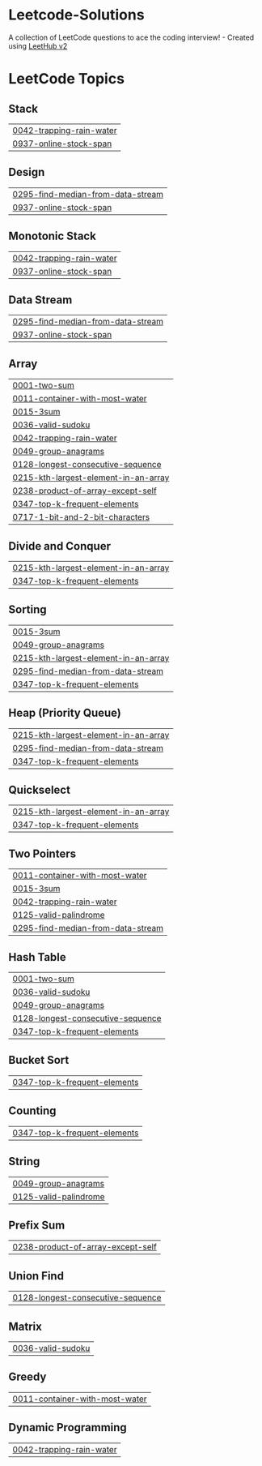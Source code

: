 # Leetcode-Solutions
A collection of LeetCode questions to ace the coding interview! - Created using [LeetHub v2](https://github.com/arunbhardwaj/LeetHub-2.0)

<!---LeetCode Topics Start-->
# LeetCode Topics
## Stack
|  |
| ------- |
| [0042-trapping-rain-water](https://github.com/Bala-page/Leetcode-Solutions/tree/master/0042-trapping-rain-water) |
| [0937-online-stock-span](https://github.com/Bala-page/Leetcode-Solutions/tree/master/0937-online-stock-span) |
## Design
|  |
| ------- |
| [0295-find-median-from-data-stream](https://github.com/Bala-page/Leetcode-Solutions/tree/master/0295-find-median-from-data-stream) |
| [0937-online-stock-span](https://github.com/Bala-page/Leetcode-Solutions/tree/master/0937-online-stock-span) |
## Monotonic Stack
|  |
| ------- |
| [0042-trapping-rain-water](https://github.com/Bala-page/Leetcode-Solutions/tree/master/0042-trapping-rain-water) |
| [0937-online-stock-span](https://github.com/Bala-page/Leetcode-Solutions/tree/master/0937-online-stock-span) |
## Data Stream
|  |
| ------- |
| [0295-find-median-from-data-stream](https://github.com/Bala-page/Leetcode-Solutions/tree/master/0295-find-median-from-data-stream) |
| [0937-online-stock-span](https://github.com/Bala-page/Leetcode-Solutions/tree/master/0937-online-stock-span) |
## Array
|  |
| ------- |
| [0001-two-sum](https://github.com/Bala-page/Leetcode-Solutions/tree/master/0001-two-sum) |
| [0011-container-with-most-water](https://github.com/Bala-page/Leetcode-Solutions/tree/master/0011-container-with-most-water) |
| [0015-3sum](https://github.com/Bala-page/Leetcode-Solutions/tree/master/0015-3sum) |
| [0036-valid-sudoku](https://github.com/Bala-page/Leetcode-Solutions/tree/master/0036-valid-sudoku) |
| [0042-trapping-rain-water](https://github.com/Bala-page/Leetcode-Solutions/tree/master/0042-trapping-rain-water) |
| [0049-group-anagrams](https://github.com/Bala-page/Leetcode-Solutions/tree/master/0049-group-anagrams) |
| [0128-longest-consecutive-sequence](https://github.com/Bala-page/Leetcode-Solutions/tree/master/0128-longest-consecutive-sequence) |
| [0215-kth-largest-element-in-an-array](https://github.com/Bala-page/Leetcode-Solutions/tree/master/0215-kth-largest-element-in-an-array) |
| [0238-product-of-array-except-self](https://github.com/Bala-page/Leetcode-Solutions/tree/master/0238-product-of-array-except-self) |
| [0347-top-k-frequent-elements](https://github.com/Bala-page/Leetcode-Solutions/tree/master/0347-top-k-frequent-elements) |
| [0717-1-bit-and-2-bit-characters](https://github.com/Bala-page/Leetcode-Solutions/tree/master/0717-1-bit-and-2-bit-characters) |
## Divide and Conquer
|  |
| ------- |
| [0215-kth-largest-element-in-an-array](https://github.com/Bala-page/Leetcode-Solutions/tree/master/0215-kth-largest-element-in-an-array) |
| [0347-top-k-frequent-elements](https://github.com/Bala-page/Leetcode-Solutions/tree/master/0347-top-k-frequent-elements) |
## Sorting
|  |
| ------- |
| [0015-3sum](https://github.com/Bala-page/Leetcode-Solutions/tree/master/0015-3sum) |
| [0049-group-anagrams](https://github.com/Bala-page/Leetcode-Solutions/tree/master/0049-group-anagrams) |
| [0215-kth-largest-element-in-an-array](https://github.com/Bala-page/Leetcode-Solutions/tree/master/0215-kth-largest-element-in-an-array) |
| [0295-find-median-from-data-stream](https://github.com/Bala-page/Leetcode-Solutions/tree/master/0295-find-median-from-data-stream) |
| [0347-top-k-frequent-elements](https://github.com/Bala-page/Leetcode-Solutions/tree/master/0347-top-k-frequent-elements) |
## Heap (Priority Queue)
|  |
| ------- |
| [0215-kth-largest-element-in-an-array](https://github.com/Bala-page/Leetcode-Solutions/tree/master/0215-kth-largest-element-in-an-array) |
| [0295-find-median-from-data-stream](https://github.com/Bala-page/Leetcode-Solutions/tree/master/0295-find-median-from-data-stream) |
| [0347-top-k-frequent-elements](https://github.com/Bala-page/Leetcode-Solutions/tree/master/0347-top-k-frequent-elements) |
## Quickselect
|  |
| ------- |
| [0215-kth-largest-element-in-an-array](https://github.com/Bala-page/Leetcode-Solutions/tree/master/0215-kth-largest-element-in-an-array) |
| [0347-top-k-frequent-elements](https://github.com/Bala-page/Leetcode-Solutions/tree/master/0347-top-k-frequent-elements) |
## Two Pointers
|  |
| ------- |
| [0011-container-with-most-water](https://github.com/Bala-page/Leetcode-Solutions/tree/master/0011-container-with-most-water) |
| [0015-3sum](https://github.com/Bala-page/Leetcode-Solutions/tree/master/0015-3sum) |
| [0042-trapping-rain-water](https://github.com/Bala-page/Leetcode-Solutions/tree/master/0042-trapping-rain-water) |
| [0125-valid-palindrome](https://github.com/Bala-page/Leetcode-Solutions/tree/master/0125-valid-palindrome) |
| [0295-find-median-from-data-stream](https://github.com/Bala-page/Leetcode-Solutions/tree/master/0295-find-median-from-data-stream) |
## Hash Table
|  |
| ------- |
| [0001-two-sum](https://github.com/Bala-page/Leetcode-Solutions/tree/master/0001-two-sum) |
| [0036-valid-sudoku](https://github.com/Bala-page/Leetcode-Solutions/tree/master/0036-valid-sudoku) |
| [0049-group-anagrams](https://github.com/Bala-page/Leetcode-Solutions/tree/master/0049-group-anagrams) |
| [0128-longest-consecutive-sequence](https://github.com/Bala-page/Leetcode-Solutions/tree/master/0128-longest-consecutive-sequence) |
| [0347-top-k-frequent-elements](https://github.com/Bala-page/Leetcode-Solutions/tree/master/0347-top-k-frequent-elements) |
## Bucket Sort
|  |
| ------- |
| [0347-top-k-frequent-elements](https://github.com/Bala-page/Leetcode-Solutions/tree/master/0347-top-k-frequent-elements) |
## Counting
|  |
| ------- |
| [0347-top-k-frequent-elements](https://github.com/Bala-page/Leetcode-Solutions/tree/master/0347-top-k-frequent-elements) |
## String
|  |
| ------- |
| [0049-group-anagrams](https://github.com/Bala-page/Leetcode-Solutions/tree/master/0049-group-anagrams) |
| [0125-valid-palindrome](https://github.com/Bala-page/Leetcode-Solutions/tree/master/0125-valid-palindrome) |
## Prefix Sum
|  |
| ------- |
| [0238-product-of-array-except-self](https://github.com/Bala-page/Leetcode-Solutions/tree/master/0238-product-of-array-except-self) |
## Union Find
|  |
| ------- |
| [0128-longest-consecutive-sequence](https://github.com/Bala-page/Leetcode-Solutions/tree/master/0128-longest-consecutive-sequence) |
## Matrix
|  |
| ------- |
| [0036-valid-sudoku](https://github.com/Bala-page/Leetcode-Solutions/tree/master/0036-valid-sudoku) |
## Greedy
|  |
| ------- |
| [0011-container-with-most-water](https://github.com/Bala-page/Leetcode-Solutions/tree/master/0011-container-with-most-water) |
## Dynamic Programming
|  |
| ------- |
| [0042-trapping-rain-water](https://github.com/Bala-page/Leetcode-Solutions/tree/master/0042-trapping-rain-water) |
<!---LeetCode Topics End-->